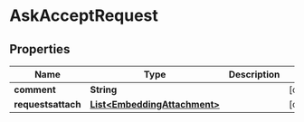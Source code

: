 # AskAcceptRequest

## Properties
Name | Type | Description | Notes
------------ | ------------- | ------------- | -------------
**comment** | **String** |  |  [optional]
**requestsattach** | [**List&lt;EmbeddingAttachment&gt;**](EmbeddingAttachment.md) |  |  [optional]
